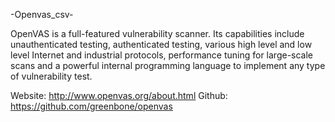 -Openvas_csv-

OpenVAS is a full-featured vulnerability scanner. Its capabilities include unauthenticated testing, authenticated testing, various high level and low level Internet and industrial protocols, performance tuning for large-scale scans and a powerful internal programming language to implement any type of vulnerability test. 

Website: http://www.openvas.org/about.html
Github: https://github.com/greenbone/openvas
